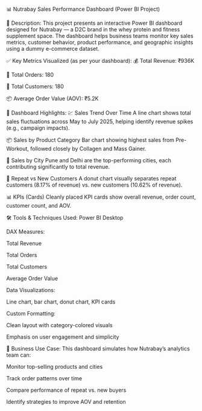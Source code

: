 📊 Nutrabay Sales Performance Dashboard (Power BI Project)

📁 Description:
This project presents an interactive Power BI dashboard designed for Nutrabay — a D2C brand in the whey protein and fitness supplement space. The dashboard helps business teams monitor key sales metrics, customer behavior, product performance, and geographic insights using a dummy e-commerce dataset.

✅ Key Metrics Visualized (as per your dashboard):
💰 Total Revenue: ₹936K

🛒 Total Orders: 180

👥 Total Customers: 180

📦 Average Order Value (AOV): ₹5.2K

📌 Dashboard Highlights:
💹 Sales Trend Over Time
A line chart shows total sales fluctuations across May to July 2025, helping identify revenue spikes (e.g., campaign impacts).

📦 Sales by Product Category
Bar chart showing highest sales from Pre-Workout, followed closely by Collagen and Mass Gainer.

📍 Sales by City
Pune and Delhi are the top-performing cities, each contributing significantly to total revenue.

🔁 Repeat vs New Customers
A donut chart visually separates repeat customers (8.17% of revenue) vs. new customers (10.62% of revenue).

📊 KPIs (Cards)
Cleanly placed KPI cards show overall revenue, order count, customer count, and AOV.

🛠 Tools & Techniques Used:
Power BI Desktop

DAX Measures:

Total Revenue

Total Orders

Total Customers

Average Order Value

Data Visualizations:

Line chart, bar chart, donut chart, KPI cards

Custom Formatting:

Clean layout with category-colored visuals

Emphasis on user engagement and simplicity

🎯 Business Use Case:
This dashboard simulates how Nutrabay’s analytics team can:

Monitor top-selling products and cities

Track order patterns over time

Compare performance of repeat vs. new buyers

Identify strategies to improve AOV and retention

